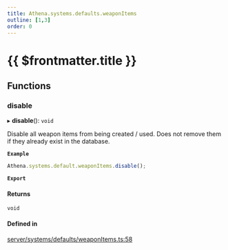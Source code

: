 ```yaml
---
title: Athena.systems.defaults.weaponItems
outline: [1,3]
order: 0
---
```


# {{ $frontmatter.title }}


## Functions

### disable

▸ **disable**(): `void`

Disable all weapon items from being created / used.
Does not remove them if they already exist in the database.

**`Example`**

```ts
Athena.systems.default.weaponItems.disable();
```

**`Export`**

#### Returns

`void`

#### Defined in

[server/systems/defaults/weaponItems.ts:58](https://github.com/Stuyk/altv-athena/blob/ae8402672/src/core/server/systems/defaults/weaponItems.ts#L58)
